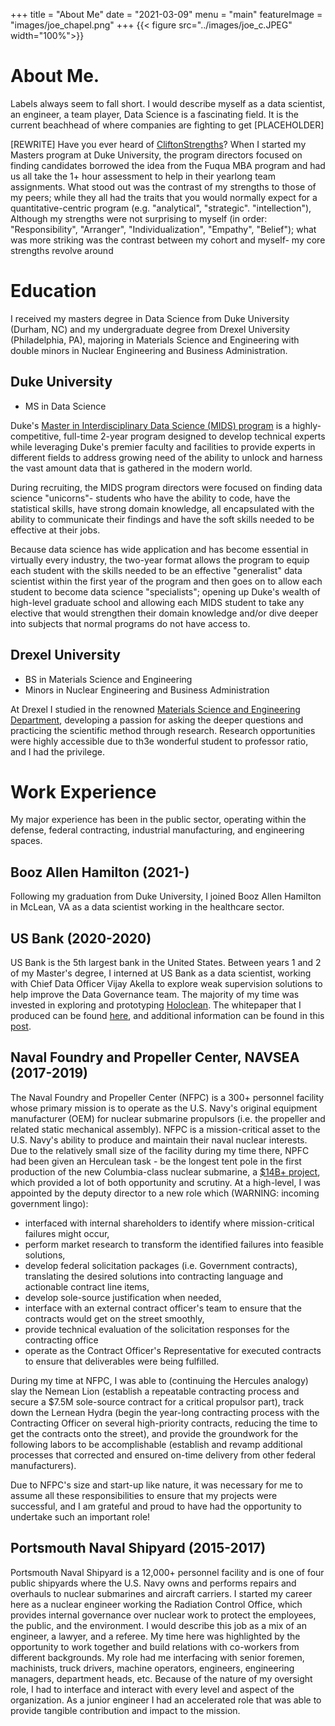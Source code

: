 +++
title = "About Me"
date = "2021-03-09"
menu = "main"
featureImage = "images/joe_chapel.png"
+++
{{< figure src="../images/joe_c.JPEG" width="100%">}}

# About Me.
Labels always seem to fall short. I would describe myself as a data scientist, an engineer, a team player,
Data Science is a fascinating field. It is the current beachhead of where companies are fighting to get \[PLACEHOLDER]

\[REWRITE]
Have you ever heard of [CliftonStrengths](https://www.gallup.com/cliftonstrengths/en/252137/home.aspx)? When I started my Masters program at Duke University, the program directors focused on finding candidates borrowed the idea from the Fuqua MBA program and had us all take the 1+ hour assessment to help in their yearlong team assignments. What stood out was the contrast of my strengths to those of my peers; while they all had the traits that you would normally expect for a quantitative-centric program (e.g. "analytical", "strategic". "intellection"), Although my strengths were not surprising to myself (in order: "Responsibility", "Arranger", "Individualization", "Empathy", "Belief"); what was more striking was the contrast between my cohort and myself- my core strengths revolve around 

# Education
I received my masters degree in Data Science from Duke University (Durham, NC) and my undergraduate degree from Drexel University (Philadelphia, PA), majoring in Materials Science and Engineering with double minors in Nuclear Engineering and Business Administration.

## Duke University
* MS in Data Science

Duke's [Master in Interdisciplinary Data Science (MIDS) program](https://datascience.duke.edu/) is a highly-competitive, full-time 2-year program designed to develop technical experts while leveraging Duke's premier faculty and facilities to provide experts in different fields to address growing need of the ability to unlock and harness the vast amount data that is gathered in the modern world.

During recruiting, the MIDS program directors were focused on finding data science "unicorns"- students who have the ability to code, have the statistical skills, have strong domain knowledge, all encapsulated with the ability to communicate their findings and have the soft skills needed to be effective at their jobs.

Because data science has wide application and has become essential in virtually every industry, the two-year format allows the program to equip each student with the skills needed to be an effective "generalist" data scientist within the first year of the program and then goes on to allow each student to become data science "specialists"; opening up Duke's wealth of high-level graduate school and allowing each MIDS student to take any elective that would strengthen their domain knowledge and/or dive deeper into subjects that normal programs do not have access to.

## Drexel University
* BS in Materials Science and Engineering
* Minors in Nuclear Engineering and Business Administration

At Drexel I studied in the renowned [Materials Science and Engineering Department](https://drexel.edu/engineering/academics/departments/materials-science-engineering/), developing a passion for asking the deeper questions and practicing the scientific method through research. Research opportunities were highly accessible due to th3e wonderful student to professor ratio, and I had the privilege.

# Work Experience
My major experience has been in the public sector, operating within the defense, federal contracting, industrial manufacturing, and engineering spaces.

## Booz Allen Hamilton (2021-)
Following my graduation from Duke University, I joined Booz Allen Hamilton in McLean, VA as a data scientist working in the healthcare sector.

## US Bank (2020-2020)
US Bank is the 5th largest bank in the United States. Between years 1 and 2 of my Master's degree, I interned at US Bank as a data scientist, working with Chief Data Officer Vijay Akella to explore weak supervision solutions to help improve the Data Governance team. The majority of my time was invested in exploring and prototyping [Holoclean](http://www.holoclean.io). The whitepaper that I produced can be found [here](placeholder), and additional information can be found in this [post](placeholder).

## Naval Foundry and Propeller Center, NAVSEA (2017-2019)
The Naval Foundry and Propeller Center (NFPC) is a 300+ personnel facility whose primary mission is to operate as the U.S. Navy's original equipment manufacturer (OEM) for nuclear submarine propulsors (i.e. the propeller and related static mechanical assembly). NFPC is a mission-critical asset to the U.S. Navy's ability to produce and maintain their naval nuclear interests. Due to the relatively small size of the facility during my time there, NPFC had been given an Herculean task - be the longest tent pole in the first production of the new Columbia-class nuclear submarine, a [\$14B+ project](https://crsreports.congress.gov/product/details?prodcode=R41129), which provided a lot of both opportunity and scrutiny. At a high-level, I was appointed by the deputy director to a new role which (WARNING: incoming government lingo):
- interfaced with internal shareholders to identify where mission-critical failures might occur, 
- perform market research to transform the identified failures into feasible solutions, 
- develop federal solicitation packages  (i.e. Government contracts), translating the desired solutions into contracting language and actionable contract line items, 
- develop sole-source justification when needed, 
- interface with an external contract officer's team to ensure that the contracts would get on the street smoothly, 
- provide technical evaluation of the solicitation responses for the contracting office
- operate as the Contract Officer's Representative for executed contracts to ensure that deliverables were being fulfilled.

 During my time at NFPC, I was able to (continuing the Hercules analogy) slay the Nemean Lion (establish a repeatable contracting process and secure a $7.5M sole-source contract for a critical propulsor part), track down the Lernean Hydra (begin the year-long contracting process with the Contracting Officer on several high-priority contracts, reducing the time to get the contracts onto the street), and provide the groundwork for the following labors to be accomplishable (establish and revamp additional processes that corrected and ensured on-time delivery from other federal manufacturers). 

Due to NFPC's size and start-up like nature, it was necessary for me to assume all these responsibilities to ensure that my projects were successful, and I am grateful and proud to have had the opportunity to undertake such an important role!

## Portsmouth Naval Shipyard (2015-2017)
Portsmouth Naval Shipyard is a 12,000+ personnel facility and is one of four public shipyards where the U.S. Navy owns and performs repairs and overhauls to nuclear submarines and aircraft carriers. I started my career here as a nuclear engineer working the Radiation Control Office, which provides internal governance over nuclear work to protect the employees, the public, and the environment. I would describe this job as a mix of an engineer, a lawyer, and a referee. My time here was highlighted by the opportunity to work together and build relations with co-workers from different backgrounds. My role had me interfacing with senior foremen, machinists, truck drivers, machine operators, engineers, engineering managers, department heads, etc. Because of the nature of my oversight role, I had to interface and interact with every level and aspect of the organization. As a junior engineer I had an accelerated role that was able to provide tangible contribution and impact to the mission.